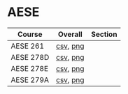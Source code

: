 # AESE

| Course | Overall | Section |
| ------ | ------- | ------- |
| AESE 261 | [csv](https://github.com/UCSD-Historical-Enrollment-Data/2025Spring/blob/main/overall/AESE%20261.csv), [png](https://raw.githubusercontent.com/UCSD-Historical-Enrollment-Data/2025Spring/main/plot_overall/AESE%20261.png) |  |
| AESE 278D | [csv](https://github.com/UCSD-Historical-Enrollment-Data/2025Spring/blob/main/overall/AESE%20278D.csv), [png](https://raw.githubusercontent.com/UCSD-Historical-Enrollment-Data/2025Spring/main/plot_overall/AESE%20278D.png) |  |
| AESE 278E | [csv](https://github.com/UCSD-Historical-Enrollment-Data/2025Spring/blob/main/overall/AESE%20278E.csv), [png](https://raw.githubusercontent.com/UCSD-Historical-Enrollment-Data/2025Spring/main/plot_overall/AESE%20278E.png) |  |
| AESE 279A | [csv](https://github.com/UCSD-Historical-Enrollment-Data/2025Spring/blob/main/overall/AESE%20279A.csv), [png](https://raw.githubusercontent.com/UCSD-Historical-Enrollment-Data/2025Spring/main/plot_overall/AESE%20279A.png) |  |
